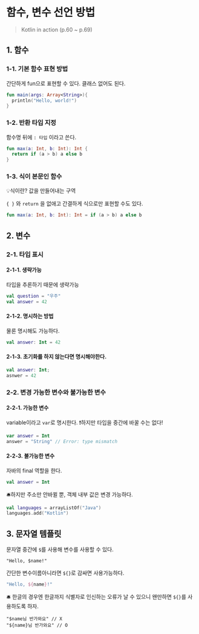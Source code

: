 # 함수, 변수 선언 방법

> Kotlin in action (p.60 ~ p.69)

## 1. 함수

### 1-1. 기본 함수 표현 방법
간단하게 fun으로 표현할 수 있다. 클래스 없어도 된다.
```kotlin
fun main(args: Array<String>){
  println("Hello, world!")
}
```
### 1-2. 반환 타입 지정
함수명 뒤에 `: 타입` 이라고 쓴다.
```kotlin
fun max(a: Int, b: Int): Int {
  return if (a > b) a else b
}
```

### 1-3. 식이 본문인 함수
💡식이란? 값을 만들어내는 구역

`{ }` 와 `return` 을 없애고 간결하게 식으로만 표현할 수도 있다.

```kotlin
fun max(a: Int, b: Int): Int = if (a > b) a else b
```

## 2. 변수
### 2-1. 타입 표시
#### 2-1-1. 생략가능
타입을 추론하기 때문에 생략가능
```kotlin
val question = "우주"
val answer = 42
```

#### 2-1-2. 명시하는 방법
물론 명시해도 가능하다.
```kotlin
val answer: Int = 42
```


#### 2-1-3. 초기화를 하지 않는다면 명시해야한다.
```kotlin
val answer: Int;
asnwer = 42
```

### 2-2. 변경 가능한 변수와 불가능한 변수

#### 2-2-1. 가능한 변수
variable이라고 `var`로 명시한다.
❗하지만 타입을 중간에 바꿀 수는 없다!
```kotlin
var answer = Int
answer = "String" // Error: type mismatch
```

#### 2-2-3. 불가능한 변수
자바의 final 역할을 한다.
```kotlin
val answer = Int
```
🛎️하지만 주소만 안바뀔 뿐, 객체 내부 값은 변경 가능하다.
```kotlin
val languages = arrayListOf("Java")
languages.add("Kotlin")
```


## 3. 문자열 템플릿

문자열 중간에 `$`를 사용해 변수를 사용할 수 있다.
```koltin
"Hello, $name!"
```

간단한 변수이름아니라면 `${}`로 감싸면 사용가능하다.
```kotlin
"Hello, ${name}!"
```

🛎️ 한글의 경우엔 한글까지 식별자로 인신하는 오류가 날 수 있으니 왠만하면 `${}`를 사용하도록 하자.
```
"$name님 반가와요" // X
"${name}님 반가와요" // O
```
